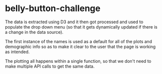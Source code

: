 # belly-button-challenge

The data is extracted using D3 and it then got processed and used to populate the drop down menu (so that it gets dynamically updated if there is a change in the data source).

The first instance of the names is used as a default for all of the plots and demographic info so as to make it clear to the user that the page is working as intended.

The plotting all happens within a single function, so that we don't need to make multiple API calls to get the same data.